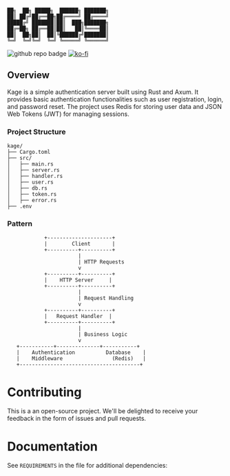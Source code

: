 ```console
██╗  ██╗ █████╗  ██████╗ ███████╗
██║ ██╔╝██╔══██╗██╔════╝ ██╔════╝
█████╔╝ ███████║██║  ███╗███████╗
██╔═██╗ ██╔══██║██║   ██║╚════██║
██║  ██╗██║  ██║╚██████╔╝███████║
╚═╝  ╚═╝╚═╝  ╚═╝ ╚═════╝ ╚══════╝
```
![github repo badge](https://img.shields.io/badge/Language-Rust-181717?color=red)
[![ko-fi](https://ko-fi.com/img/githubbutton_sm.svg)](https://ko-fi.com/B0B1Z3IGW)

## Overview
Kage is a simple authentication server built using Rust and Axum. It provides basic authentication functionalities such as user registration, login, and password reset. The project uses Redis for storing user data and JSON Web Tokens (JWT) for managing sessions.

### Project Structure
```console
kage/
├── Cargo.toml
├── src/
│   ├── main.rs
│   ├── server.rs
│   ├── handler.rs
│   ├── user.rs
│   ├── db.rs
│   ├── token.rs
│   ├── error.rs
├── .env
```
### Pattern
```console
            +---------------------+
            |        Client       |
            +----------+----------+
                       |
                       | HTTP Requests
                       v
            +----------+----------+
            |    HTTP Server     |
            +----------+----------+
                       |
                       | Request Handling
                       v
            +----------+----------+
            |   Request Handler  |
            +----------+----------+
                       |
                       | Business Logic
                       v
   +-----------+--------------+-----------+
   |    Authentication          Database    |
   |    Middleware                (Redis)   |
   +---------------------------------------+

```

Contributing
============

This is a an open-source project. We'll be delighted to receive your
feedback in the form of issues and pull requests.

Documentation
=============

See ``REQUIREMENTS`` in the 
file for additional dependencies:
